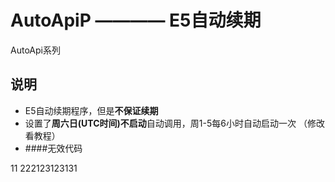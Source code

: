 # AutoApiP ———— E5自动续期
AutoApi系列
## 说明 ##
* E5自动续期程序，但是**不保证续期**
* 设置了**周六日(UTC时间)不启动**自动调用，周1-5每6小时自动启动一次 （修改看教程）
* ####无效代码

11 222123123131



